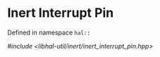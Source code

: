 # Inert Interrupt Pin

Defined in namespace `hal::`

*#include <libhal-util/inert/inert_interrupt_pin.hpp>*

```{doxygenclass} hal::inert_interrupt_pin
```